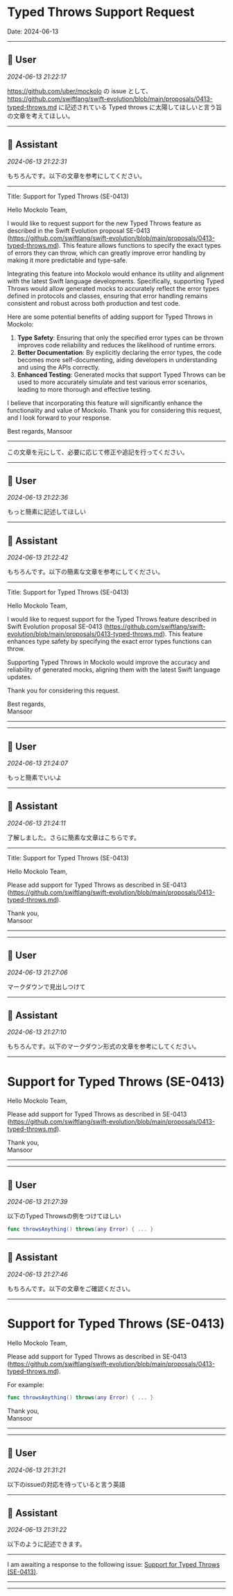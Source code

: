 # Typed Throws Support Request

Date: 2024-06-13

---

## 👤 User
*2024-06-13 21:22:17*

https://github.com/uber/mockolo の issue として、https://github.com/swiftlang/swift-evolution/blob/main/proposals/0413-typed-throws.md に記述されている Typed throws に太陽してほしいと言う旨の文章を考えてほしい。

---

## 🤖 Assistant
*2024-06-13 21:22:31*

もちろんです。以下の文章を参考にしてください。

---

Title: Support for Typed Throws (SE-0413)

Hello Mockolo Team,

I would like to request support for the new Typed Throws feature as described in the Swift Evolution proposal SE-0413 (https://github.com/swiftlang/swift-evolution/blob/main/proposals/0413-typed-throws.md). This feature allows functions to specify the exact types of errors they can throw, which can greatly improve error handling by making it more predictable and type-safe.

Integrating this feature into Mockolo would enhance its utility and alignment with the latest Swift language developments. Specifically, supporting Typed Throws would allow generated mocks to accurately reflect the error types defined in protocols and classes, ensuring that error handling remains consistent and robust across both production and test code.

Here are some potential benefits of adding support for Typed Throws in Mockolo:
1. **Type Safety**: Ensuring that only the specified error types can be thrown improves code reliability and reduces the likelihood of runtime errors.
2. **Better Documentation**: By explicitly declaring the error types, the code becomes more self-documenting, aiding developers in understanding and using the APIs correctly.
3. **Enhanced Testing**: Generated mocks that support Typed Throws can be used to more accurately simulate and test various error scenarios, leading to more thorough and effective testing.

I believe that incorporating this feature will significantly enhance the functionality and value of Mockolo. Thank you for considering this request, and I look forward to your response.

Best regards,
Mansoor

---

この文章を元にして、必要に応じて修正や追記を行ってください。

---

## 👤 User
*2024-06-13 21:22:36*

もっと簡素に記述してほしい

---

## 🤖 Assistant
*2024-06-13 21:22:42*

もちろんです。以下の簡素な文章を参考にしてください。

---

Title: Support for Typed Throws (SE-0413)

Hello Mockolo Team,

I would like to request support for the Typed Throws feature described in Swift Evolution proposal SE-0413 (https://github.com/swiftlang/swift-evolution/blob/main/proposals/0413-typed-throws.md). This feature enhances type safety by specifying the exact error types functions can throw.

Supporting Typed Throws in Mockolo would improve the accuracy and reliability of generated mocks, aligning them with the latest Swift language updates.

Thank you for considering this request.

Best regards,  
Mansoor

---

---

## 👤 User
*2024-06-13 21:24:07*

もっと簡素でいいよ

---

## 🤖 Assistant
*2024-06-13 21:24:11*

了解しました。さらに簡素な文章はこちらです。

---

Title: Support for Typed Throws (SE-0413)

Hello Mockolo Team,

Please add support for Typed Throws as described in SE-0413 (https://github.com/swiftlang/swift-evolution/blob/main/proposals/0413-typed-throws.md).

Thank you,  
Mansoor

---

---

## 👤 User
*2024-06-13 21:27:06*

マークダウンで見出しつけて

---

## 🤖 Assistant
*2024-06-13 21:27:10*

もちろんです。以下のマークダウン形式の文章を参考にしてください。

---

# Support for Typed Throws (SE-0413)

Hello Mockolo Team,

Please add support for Typed Throws as described in SE-0413 (https://github.com/swiftlang/swift-evolution/blob/main/proposals/0413-typed-throws.md).

Thank you,  
Mansoor

---

---

## 👤 User
*2024-06-13 21:27:39*

以下のTyped Throwsの例をつけてほしい

```swift
func throwsAnything() throws(any Error) { ... }
```

---

## 🤖 Assistant
*2024-06-13 21:27:46*

もちろんです。以下の文章をご確認ください。

---

# Support for Typed Throws (SE-0413)

Hello Mockolo Team,

Please add support for Typed Throws as described in SE-0413 (https://github.com/swiftlang/swift-evolution/blob/main/proposals/0413-typed-throws.md).

For example:
```swift
func throwsAnything() throws(any Error) { ... }
```

Thank you,  
Mansoor

---

---

## 👤 User
*2024-06-13 21:31:21*

以下のissueの対応を待っていると言う英語

---

## 🤖 Assistant
*2024-06-13 21:31:22*

以下のように記述できます。

---

I am awaiting a response to the following issue: [Support for Typed Throws (SE-0413)](https://github.com/swiftlang/swift-evolution/blob/main/proposals/0413-typed-throws.md).

---

---
